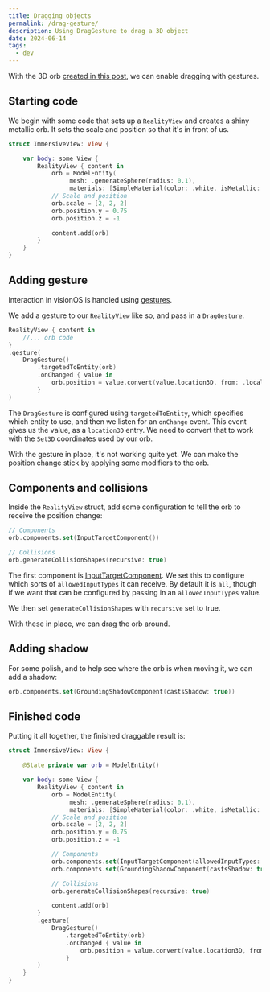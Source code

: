 ```yaml
---
title: Dragging objects
permalink: /drag-gesture/
description: Using DragGesture to drag a 3D object
date: 2024-06-14
tags:
  - dev
---
```


With the 3D orb [created in this post](https://vision.rodeo/immersive-spaces/), we can enable dragging with gestures.

<blockquote class="imgur-embed-pub" lang="en" data-id="a/jBKlM3C" data-context="false" ><a href="//imgur.com/a/jBKlM3C"></a></blockquote><script async src="//s.imgur.com/min/embed.js" charset="utf-8"></script>

## Starting code

We begin with some code that sets up a `RealityView` and creates a shiny metallic orb. It sets the scale and position so that it's in front of us.

```swift
struct ImmersiveView: View {

    var body: some View {
        RealityView { content in
            orb = ModelEntity(
                 mesh: .generateSphere(radius: 0.1),
                 materials: [SimpleMaterial(color: .white, isMetallic: true)])
            // Scale and position
            orb.scale = [2, 2, 2]
            orb.position.y = 0.75
            orb.position.z = -1

            content.add(orb)
        }
    }
}
```

## Adding gesture

Interaction in visionOS is handled using [gestures](https://developer.apple.com/design/human-interface-guidelines/gestures).

We add a gesture to our `RealityView` like so, and pass in a `DragGesture`.

```swift
RealityView { content in
    //... orb code
}
.gesture(
    DragGesture()
        .targetedToEntity(orb)
        .onChanged { value in
            orb.position = value.convert(value.location3D, from: .local, to: orb.parent!)
        }
)
```

The `DragGesture` is configured using `targetedToEntity`, which specifies which entity to use, and then we listen for an `onChange` event. This event gives us the value, as a `location3D` entry. We need to convert that to work with the `Set3D` coordinates used by our orb.

With the gesture in place, it's not working quite yet. We can make the position change stick by applying some modifiers to the orb.

## Components and collisions

Inside the `RealityView` struct, add some configuration to tell the orb to receive the position change:

```swift
// Components
orb.components.set(InputTargetComponent())

// Collisions
orb.generateCollisionShapes(recursive: true)
```

The first component is [InputTargetComponent](https://developer.apple.com/documentation/realitykit/inputtargetcomponent). We set this to configure which sorts of `allowedInputTypes` it can receive. By default it is `all`, though if we want that can be configured by passing in an `allowedInputTypes` value.

We then set `generateCollisionShapes` with `recursive` set to true.

With these in place, we can drag the orb around.

## Adding shadow

For some polish, and to help see where the orb is when moving it, we can add a shadow:

```swift
orb.components.set(GroundingShadowComponent(castsShadow: true))
```

## Finished code

Putting it all together, the finished draggable result is:

```swift
struct ImmersiveView: View {

    @State private var orb = ModelEntity()

    var body: some View {
        RealityView { content in
            orb = ModelEntity(
                 mesh: .generateSphere(radius: 0.1),
                 materials: [SimpleMaterial(color: .white, isMetallic: true)])
            // Scale and position
            orb.scale = [2, 2, 2]
            orb.position.y = 0.75
            orb.position.z = -1

            // Components
            orb.components.set(InputTargetComponent(allowedInputTypes: .indirect))
            orb.components.set(GroundingShadowComponent(castsShadow: true))

            // Collisions
            orb.generateCollisionShapes(recursive: true)

            content.add(orb)
        }
        .gesture(
            DragGesture()
                .targetedToEntity(orb)
                .onChanged { value in
                    orb.position = value.convert(value.location3D, from: .local, to: orb.parent!)
                }
        )
    }
}
```
